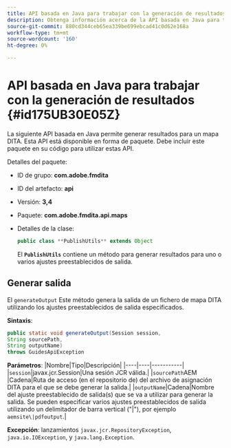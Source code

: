 ```yaml
---
title: API basada en Java para trabajar con la generación de resultados
description: Obtenga información acerca de la API basada en Java para trabajar con la generación de resultados
source-git-commit: 880cd344ceb65ea339be699ebcad41c0d62e168a
workflow-type: tm+mt
source-wordcount: '160'
ht-degree: 0%

---
```


# API basada en Java para trabajar con la generación de resultados {#id175UB30E05Z}

La siguiente API basada en Java permite generar resultados para un mapa DITA. Esta API está disponible en forma de paquete. Debe incluir este paquete en su código para utilizar estas API.

Detalles del paquete:

- ID de grupo: **com.adobe.fmdita**

- ID del artefacto: **api**

- Versión: **3,4**

- Paquete: ****com.adobe.fmdita.api.maps****

- Detalles de la clase:

  ```JAVA
  public class **PublishUtils** extends Object
  ```

  El **`PublishUtils`** contiene un método para generar resultados para uno o varios ajustes preestablecidos de salida.


## Generar salida

El ``generateOutput`` Este método genera la salida de un fichero de mapa DITA utilizando los ajustes preestablecidos de salida especificados.

**Sintaxis**:

```JAVA
public static void generateOutput(Session session,
String sourcePath,
String outputName)
throws GuidesApiException
```

**Parámetros**: |Nombre|Tipo|Descripción| |----|----|-----------| |`session`|javax.jcr.Session|Una sesión JCR válida.| |``sourcePath``AEM |Cadena|Ruta de acceso \(en el repositorio de\) del archivo de asignación DITA para el que se debe generar la salida.| |``outputName``|Cadena|Nombre del ajuste preestablecido de salida\(s\) que se va a utilizar para generar la salida. Se pueden especificar varios ajustes preestablecidos de salida utilizando un delimitador de barra vertical \(&quot;\|&quot;\), por ejemplo `aemsite\|pdfoutput`.|

**Excepción**: lanzamientos ``javax.jcr.RepositoryException``, `java.io.IOException`, y `java.lang.Exception`.
